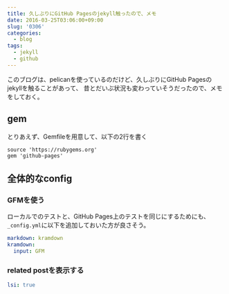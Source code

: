 ```yaml
---
title: 久しぶりにGitHub Pagesのjekyll触ったので、メモ
date: 2016-03-25T03:06:00+09:00
slug: '0306'
categories:
  - blog
tags:
  - jekyll
  - github
---
```



このブログは、pelicanを使っているのだけど、久しぶりにGitHub Pagesのjekyllを触ることがあって、
昔とだいぶ状況も変わっていそうだったので、メモをしておく。

## gem
とりあえず、Gemfileを用意して、以下の2行を書く

```
source 'https://rubygems.org'
gem 'github-pages'
```

## 全体的なconfig

### GFMを使う

ローカルでのテストと、GitHub Pages上のテストを同じにするためにも、`_config.yml`に以下を追加しておいた方が良さそう。

```yml
markdown: kramdown
kramdown:
  input: GFM
```

### related postを表示する

```yml
lsi: true
```
